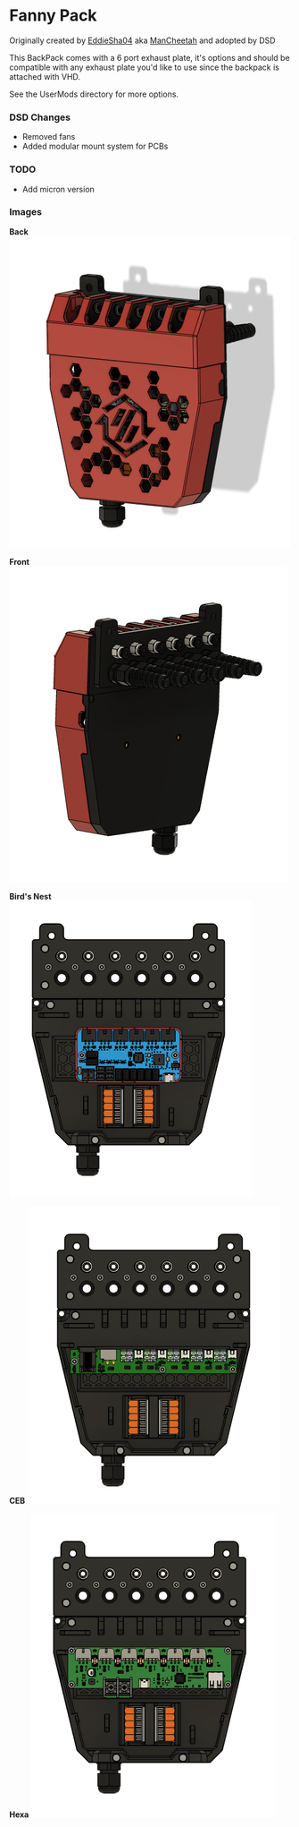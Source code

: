 # Fanny Pack

Originally created by [EddieSha04](https://github.com/EddieSha04) aka [ManCheetah](https://www.printables.com/@EddieSha_454383) and adopted by DSD


This BackPack comes with a 6 port exhaust plate, it's options and should be compatible with any exhaust plate you'd like to use since the backpack is attached with VHD.

See the UserMods directory for more options.

### DSD Changes

- Removed fans
- Added modular mount system for PCBs


### TODO

- Add micron version


### Images

**Back**
![Back](media/FannyPack_Assembled_Back.png)


**Front**
![Front](media/FannyPack_Assembled_Front.png)


**Bird's Nest**
![Bird's Nest](media/FannyPack_BirdsNest.png)


**CEB**
![CEB](media/FannyPack_CEB.png)


**Hexa**
![Hexa](media/FannyPack_Hexa.png)
